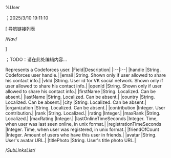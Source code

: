 ﻿
%User

；2025/3/10 19:11:10


[ 导航链接列表

/*Nav*/

]

；TODO：请在此处编辑内容...



[](@User)

Represents a Codeforces user.
|Field|Description|
|:--|:--|
|handle |String. Codeforces user handle.|
|email |String. Shown only if user allowed to share his contact info.|
|vkId |String. User id for VK social network. Shown only if user allowed to share his contact info.|
|openId |String. Shown only if user allowed to share his contact info.|
|firstName |String. Localized. Can be absent.|
|lastName |String. Localized. Can be absent.|
|country |String. Localized. Can be absent.|
|city |String. Localized. Can be absent.|
|organization |String. Localized. Can be absent.|
|contribution |Integer. User contribution.|
|rank |String. Localized.|
|rating |Integer.|
|maxRank |String. Localized.|
|maxRating |Integer.|
|lastOnlineTimeSeconds |Integer. Time, when user was last seen online, in unix format.|
|registrationTimeSeconds |Integer. Time, when user was registered, in unix format.|
|friendOfCount |Integer. Amount of users who have this user in friends.|
|avatar |String. User's avatar URL.|
|titlePhoto |String. User's title photo URL.|







/*SubLinksList*/



